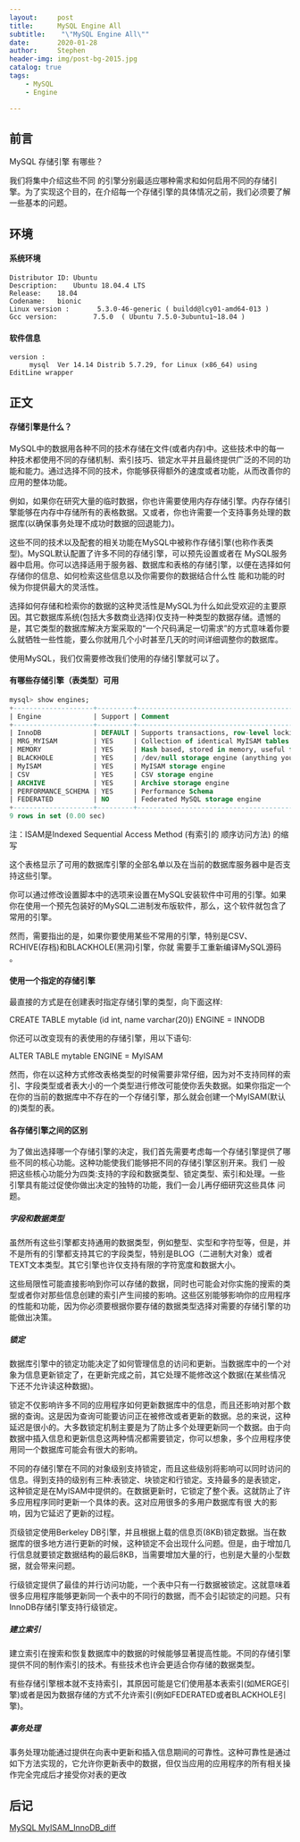 ```yaml
---
layout:     post
title:      MySQL Engine All
subtitle:    "\"MySQL Engine All\""
date:       2020-01-28
author:     Stephen
header-img: img/post-bg-2015.jpg
catalog: true
tags:
    - MySQL
    - Engine

---
```

## 前言
MySQL 存储引擎 有哪些？

我们将集中介绍这些不同 的引擎分别最适应哪种需求和如何启用不同的存储引擎。为了实现这个目的，在介绍每一个存储引擎的具体情况之前，我们必须要了解一些基本的问题。

## 环境
#### 系统环境
```text
Distributor ID:	Ubuntu
Description:	Ubuntu 18.04.4 LTS
Release:	18.04
Codename:	bionic
Linux version :       5.3.0-46-generic ( buildd@lcy01-amd64-013 ) 
Gcc version:         7.5.0  ( Ubuntu 7.5.0-3ubuntu1~18.04 )
```
#### 软件信息
```text
version : 	
     mysql  Ver 14.14 Distrib 5.7.29, for Linux (x86_64) using  EditLine wrapper
```

## 正文

#### 存储引擎是什么？
MySQL中的数据用各种不同的技术存储在文件(或者内存)中。这些技术中的每一种技术都使用不同的存储机制、索引技巧、锁定水平并且最终提供广泛的不同的功能和能力。通过选择不同的技术，你能够获得额外的速度或者功能，从而改善你的应用的整体功能。

例如，如果你在研究大量的临时数据，你也许需要使用内存存储引擎。内存存储引擎能够在内存中存储所有的表格数据。又或者，你也许需要一个支持事务处理的数据库(以确保事务处理不成功时数据的回退能力)。

这些不同的技术以及配套的相关功能在MySQL中被称作存储引擎(也称作表类型)。MySQL默认配置了许多不同的存储引擎，可以预先设置或者在 MySQL服务器中启用。你可以选择适用于服务器、数据库和表格的存储引擎，以便在选择如何存储你的信息、如何检索这些信息以及你需要你的数据结合什么性 能和功能的时候为你提供最大的灵活性。

选择如何存储和检索你的数据的这种灵活性是MySQL为什么如此受欢迎的主要原因。其它数据库系统(包括大多数商业选择)仅支持一种类型的数据存储。遗憾的是，其它类型的数据库解决方案采取的“一个尺码满足一切需求”的方式意味着你要么就牺牲一些性能，要么你就用几个小时甚至几天的时间详细调整你的数据库。

使用MySQL，我们仅需要修改我们使用的存储引擎就可以了。

#### 有哪些存储引擎（表类型）可用
```sql
mysql> show engines;
+--------------------+---------+----------------------------------------------------------------+--------------+------+------------+
| Engine             | Support | Comment                                                        | Transactions | XA   | Savepoints |
+--------------------+---------+----------------------------------------------------------------+--------------+------+------------+
| InnoDB             | DEFAULT | Supports transactions, row-level locking, and foreign keys     | YES          | YES  | YES        |
| MRG_MYISAM         | YES     | Collection of identical MyISAM tables                          | NO           | NO   | NO         |
| MEMORY             | YES     | Hash based, stored in memory, useful for temporary tables      | NO           | NO   | NO         |
| BLACKHOLE          | YES     | /dev/null storage engine (anything you write to it disappears) | NO           | NO   | NO         |
| MyISAM             | YES     | MyISAM storage engine                                          | NO           | NO   | NO         |
| CSV                | YES     | CSV storage engine                                             | NO           | NO   | NO         |
| ARCHIVE            | YES     | Archive storage engine                                         | NO           | NO   | NO         |
| PERFORMANCE_SCHEMA | YES     | Performance Schema                                             | NO           | NO   | NO         |
| FEDERATED          | NO      | Federated MySQL storage engine                                 | NULL         | NULL | NULL       |
+--------------------+---------+----------------------------------------------------------------+--------------+------+------------+
9 rows in set (0.00 sec)

```

注：ISAM是Indexed Sequential Access Method (有索引的 顺序访问方法) 的缩写

这个表格显示了可用的数据库引擎的全部名单以及在当前的数据库服务器中是否支持这些引擎。

你可以通过修改设置脚本中的选项来设置在MySQL安装软件中可用的引擎。如果你在使用一个预先包装好的MySQL二进制发布版软件，那么，这个软件就包含了常用的引擎。

然而，需要指出的是，如果你要使用某些不常用的引擎，特别是CSV、RCHIVE(存档)和BLACKHOLE(黑洞)引擎，你就 需要手工重新编译MySQL源码 。

#### 使用一个指定的存储引擎
最直接的方式是在创建表时指定存储引擎的类型，向下面这样:

CREATE TABLE mytable (id int, name varchar(20)) ENGINE = INNODB

你还可以改变现有的表使用的存储引擎，用以下语句:

ALTER TABLE mytable ENGINE = MyISAM

然而，你在以这种方式修改表格类型的时候需要非常仔细，因为对不支持同样的索引、字段类型或者表大小的一个类型进行修改可能使你丢失数据。如果你指定一个在你的当前的数据库中不存在的一个存储引擎，那么就会创建一个MyISAM(默认的)类型的表。

#### 各存储引擎之间的区别

为了做出选择哪一个存储引擎的决定，我们首先需要考虑每一个存储引擎提供了哪些不同的核心功能。这种功能使我们能够把不同的存储引擎区别开来。我们 一般把这些核心功能分为四类:支持的字段和数据类型、锁定类型、索引和处理。一些引擎具有能过促使你做出决定的独特的功能，我们一会儿再仔细研究这些具体 问题。

##### 字段和数据类型
虽然所有这些引擎都支持通用的数据类型，例如整型、实型和字符型等，但是，并不是所有的引擎都支持其它的字段类型，特别是BLOG（二进制大对象）或者TEXT文本类型。其它引擎也许仅支持有限的字符宽度和数据大小。

这些局限性可能直接影响到你可以存储的数据，同时也可能会对你实施的搜索的类型或者你对那些信息创建的索引产生间接的影响。这些区别能够影响你的应用程序的性能和功能，因为你必须要根据你要存储的数据类型选择对需要的存储引擎的功能做出决策。

##### 锁定
数据库引擎中的锁定功能决定了如何管理信息的访问和更新。当数据库中的一个对象为信息更新锁定了，在更新完成之前，其它处理不能修改这个数据(在某些情况下还不允许读这种数据)。

锁定不仅影响许多不同的应用程序如何更新数据库中的信息，而且还影响对那个数据的查询。这是因为查询可能要访问正在被修改或者更新的数据。总的来说，这种延迟是很小的。大多数锁定机制主要是为了防止多个处理更新同一个数据。由于向数据中插入信息和更新信息这两种情况都需要锁定，你可以想象，多个应用程序使用同一个数据库可能会有很大的影响。

不同的存储引擎在不同的对象级别支持锁定，而且这些级别将影响可以同时访问的信息。得到支持的级别有三种:表锁定、块锁定和行锁定。支持最多的是表锁定，这种锁定是在MyISAM中提供的。在数据更新时，它锁定了整个表。这就防止了许多应用程序同时更新一个具体的表。这对应用很多的多用户数据库有很 大的影响，因为它延迟了更新的过程。

页级锁定使用Berkeley DB引擎，并且根据上载的信息页(8KB)锁定数据。当在数据库的很多地方进行更新的时候，这种锁定不会出现什么问题。但是，由于增加几行信息就要锁定数据结构的最后8KB，当需要增加大量的行，也别是大量的小型数据，就会带来问题。

行级锁定提供了最佳的并行访问功能，一个表中只有一行数据被锁定。这就意味着很多应用程序能够更新同一个表中的不同行的数据，而不会引起锁定的问题。只有InnoDB存储引擎支持行级锁定。

##### 建立索引
建立索引在搜索和恢复数据库中的数据的时候能够显著提高性能。不同的存储引擎提供不同的制作索引的技术。有些技术也许会更适合你存储的数据类型。

有些存储引擎根本就不支持索引，其原因可能是它们使用基本表索引(如MERGE引擎)或者是因为数据存储的方式不允许索引(例如FEDERATED或者BLACKHOLE引擎)。

##### 事务处理

事务处理功能通过提供在向表中更新和插入信息期间的可靠性。这种可靠性是通过如下方法实现的，它允许你更新表中的数据，但仅当应用的应用程序的所有相关操作完全完成后才接受你对表的更改
## 后记

[MySQL MyISAM_InnoDB_diff]()


